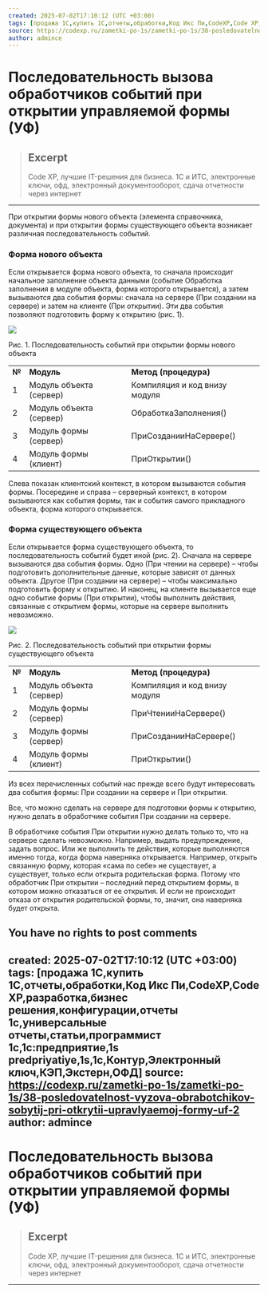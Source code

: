 ```yaml
---
created: 2025-07-02T17:10:12 (UTC +03:00)
tags: [продажа 1С,купить 1С,отчеты,обработки,Код Икс Пи,СodeXP,Code XP,разработка,бизнес решения,конфигурации,отчеты 1с,универсальные отчеты,статьи,программист 1с,1с:предприятие,1s predpriyatiye,1s,1c,Контур,Электронный ключ,КЭП,Экстерн,ОФД]
source: https://codexp.ru/zametki-po-1s/zametki-po-1s/38-posledovatelnost-vyzova-obrabotchikov-sobytij-pri-otkrytii-upravlyaemoj-formy-uf-2
author: admince
---
```


# Последовательность вызова обработчиков событий при открытии управляемой формы (УФ)

> ## Excerpt
> Code XP, лучшие IT-решения для бизнеса. 1C и ИТС, электронные ключи, офд, электронный документооборот, сдача отчетности через интернет

---
При открытии формы нового объекта (элемента справочника, документа) и при открытии формы существующего объекта возникает различная последовательность событий.

### Форма нового объекта

Если открывается форма нового объекта, то сначала происходит начальное заполнение объекта данными (событие Обработка заполнения в модуле объекта, форма которого открывается), а затем вызываются два события формы: сначала на сервере (При создании на сервере) и затем на клиенте (При открытии). Эти два события позволяют подготовить форму к открытию (рис. 1).

![](https://its.1c.ru/db/content/pubmanagedui/src/ch03_006.png?_=1544611289)

Рис. 1. Последовательность событий при открытии формы нового объекта

<table><tbody><tr><td><strong>№</strong></td><td><strong>Модуль</strong></td><td><strong>Метод (процедура)</strong></td></tr><tr><td>1</td><td>Модуль объекта (сервер)</td><td>Компиляция и код внизу модуля</td></tr><tr><td>2</td><td>Модуль объекта (сервер)</td><td>ОбработкаЗаполнения()</td></tr><tr><td>3</td><td>Модуль формы (сервер)</td><td>ПриСозданииНаСервере()</td></tr><tr><td>4</td><td>Модуль формы (клиент)</td><td>ПриОткрытии()</td></tr></tbody></table>

Слева показан клиентский контекст, в котором вызываются события формы. Посередине и справа – серверный контекст, в котором вызываются как события формы, так и события самого прикладного объекта, форма которого открывается.

### Форма существующего объекта

Если открывается форма существующего объекта, то последовательность событий будет иной (рис. 2). Сначала на сервере вызываются два события формы. Одно (При чтении на сервере) – чтобы подготовить дополнительные данные, которые зависят от данных объекта. Другое (При создании на сервере) – чтобы максимально подготовить форму к открытию. И наконец, на клиенте вызывается еще одно событие формы (При открытии), чтобы выполнить действия, связанные с открытием формы, которые на сервере выполнить невозможно.

![](https://its.1c.ru/db/content/pubmanagedui/src/ch03_007.png?_=1544611289)

Рис. 2. Последовательность событий при открытии формы существующего объекта

<table><tbody><tr><td><strong>№</strong></td><td><strong>Модуль</strong></td><td><strong>Метод (процедура)</strong></td></tr><tr><td>1</td><td>Модуль объекта (сервер)</td><td>Компиляция и код внизу модуля</td></tr><tr><td>2</td><td>Модуль формы (сервер)</td><td>ПриЧтенииНаСервере()</td></tr><tr><td>3</td><td>Модуль формы (сервер)</td><td>ПриСозданииНаСервере()</td></tr><tr><td>4</td><td>Модуль формы (клиент)</td><td>ПриОткрытии()</td></tr></tbody></table>

Из всех перечисленных событий нас прежде всего будут интересовать два события формы: При создании на сервере и При открытии.

Все, что можно сделать на сервере для подготовки формы к открытию, нужно делать в обработчике события При создании на сервере.

В обработчике события При открытии нужно делать только то, что на сервере сделать невозможно. Например, выдать предупреждение, задать вопрос. Или же выполнить те действия, которые выполняются именно тогда, когда форма наверняка открывается. Например, открыть связанную форму, которая «сама по себе» не существует, а существует, только если открыта родительская форма. Потому что обработчик При открытии – последний перед открытием формы, в котором можно отказаться от ее открытия. И если не происходит отказа от открытия родительской формы, то, значит, она наверняка будет открыта.

You have no rights to post comments
---
created: 2025-07-02T17:10:12 (UTC +03:00)
tags: [продажа 1С,купить 1С,отчеты,обработки,Код Икс Пи,СodeXP,Code XP,разработка,бизнес решения,конфигурации,отчеты 1с,универсальные отчеты,статьи,программист 1с,1с:предприятие,1s predpriyatiye,1s,1c,Контур,Электронный ключ,КЭП,Экстерн,ОФД]
source: https://codexp.ru/zametki-po-1s/zametki-po-1s/38-posledovatelnost-vyzova-obrabotchikov-sobytij-pri-otkrytii-upravlyaemoj-formy-uf-2
author: admince
---

# Последовательность вызова обработчиков событий при открытии управляемой формы (УФ)

> ## Excerpt
> Code XP, лучшие IT-решения для бизнеса. 1C и ИТС, электронные ключи, офд, электронный документооборот, сдача отчетности через интернет

---